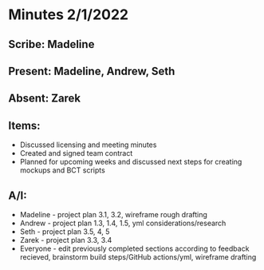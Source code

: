 # Minutes 2/1/2022
## Scribe: Madeline
## Present: Madeline, Andrew, Seth
## Absent: Zarek
## Items: 
* Discussed licensing and meeting minutes
* Created and signed team contract
* Planned for upcoming weeks and discussed next steps for creating mockups and BCT scripts
## A/I: 
* Madeline - project plan 3.1, 3.2, wireframe rough drafting
* Andrew - project plan 1.3, 1.4, 1.5, yml considerations/research
* Seth - project plan 3.5, 4, 5
* Zarek - project plan 3.3, 3.4
* Everyone - edit previously completed sections according to feedback recieved, brainstorm build steps/GitHub actions/yml, wireframe drafting
